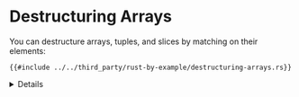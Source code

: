 # Destructuring Arrays

You can destructure arrays, tuples, and slices by matching on their elements:

```rust,editable
{{#include ../../third_party/rust-by-example/destructuring-arrays.rs}}
```


<details>

* Destructuring of slices of unknown length also works with patterns of fixed length.


     ```rust,editable
     fn main() {
         inspect(&[0, -2, 3]);
         inspect(&[0, -2, 3, 4]);
     }

     #[rustfmt::skip]
     fn inspect(slice: &[i32]) {
         println!("Tell me about {slice:?}");
         match slice {
             &[0, y, z] => println!("First is 0, y = {y}, and z = {z}"),
             &[1, ..]   => println!("First is 1 and the rest were ignored"),
             _          => println!("All elements were ignored"),
         }
     }
     ```
  
* Create a new pattern using `_` to represent an element. 
* Add more values to the array.
* Point out that how `..` will expand to account for different number of elements.
* Show matching against the tail with patterns `[.., b]` and `[a@..,b]`

</details>
